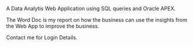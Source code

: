 A Data Analytis Web Application using SQL queries and Oracle APEX.

The Word Doc is my report on how the business can use the insights from the Web App to improve the business.

Contact me for Login Details.
